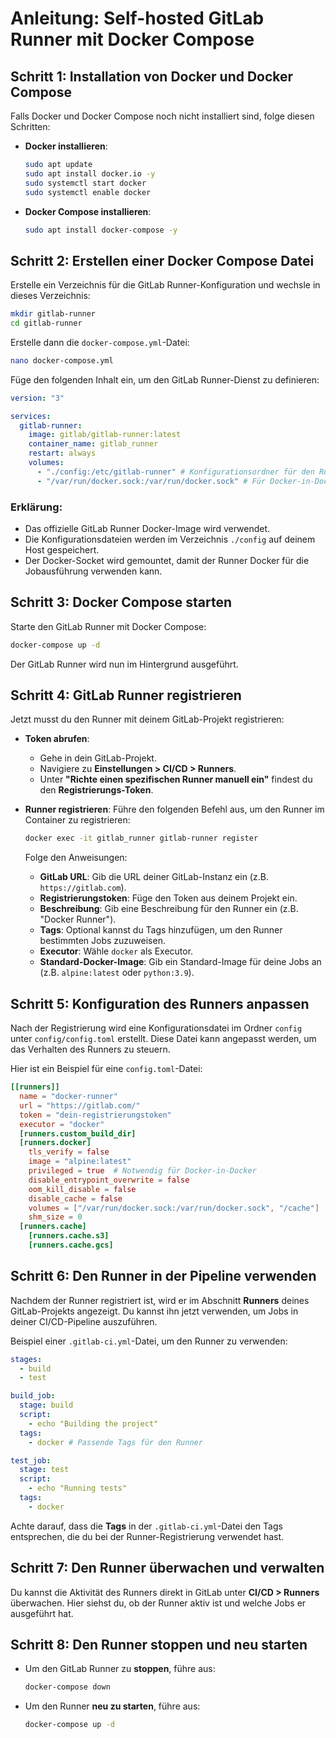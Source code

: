 # Anleitung: Self-hosted GitLab Runner mit Docker Compose

## Schritt 1: Installation von Docker und Docker Compose

Falls Docker und Docker Compose noch nicht installiert sind, folge diesen Schritten:

- **Docker installieren**:

  ```bash
  sudo apt update
  sudo apt install docker.io -y
  sudo systemctl start docker
  sudo systemctl enable docker
  ```

- **Docker Compose installieren**:
  ```bash
  sudo apt install docker-compose -y
  ```

## Schritt 2: Erstellen einer Docker Compose Datei

Erstelle ein Verzeichnis für die GitLab Runner-Konfiguration und wechsle in dieses Verzeichnis:

```bash
mkdir gitlab-runner
cd gitlab-runner
```

Erstelle dann die `docker-compose.yml`-Datei:

```bash
nano docker-compose.yml
```

Füge den folgenden Inhalt ein, um den GitLab Runner-Dienst zu definieren:

```yaml
version: "3"

services:
  gitlab-runner:
    image: gitlab/gitlab-runner:latest
    container_name: gitlab_runner
    restart: always
    volumes:
      - "./config:/etc/gitlab-runner" # Konfigurationsordner für den Runner
      - "/var/run/docker.sock:/var/run/docker.sock" # Für Docker-in-Docker
```

### Erklärung:

- Das offizielle GitLab Runner Docker-Image wird verwendet.
- Die Konfigurationsdateien werden im Verzeichnis `./config` auf deinem Host gespeichert.
- Der Docker-Socket wird gemountet, damit der Runner Docker für die Jobausführung verwenden kann.

## Schritt 3: Docker Compose starten

Starte den GitLab Runner mit Docker Compose:

```bash
docker-compose up -d
```

Der GitLab Runner wird nun im Hintergrund ausgeführt.

## Schritt 4: GitLab Runner registrieren

Jetzt musst du den Runner mit deinem GitLab-Projekt registrieren:

- **Token abrufen**:

  - Gehe in dein GitLab-Projekt.
  - Navigiere zu **Einstellungen > CI/CD > Runners**.
  - Unter **"Richte einen spezifischen Runner manuell ein"** findest du den **Registrierungs-Token**.

- **Runner registrieren**:
  Führe den folgenden Befehl aus, um den Runner im Container zu registrieren:

  ```bash
  docker exec -it gitlab_runner gitlab-runner register
  ```

  Folge den Anweisungen:

  - **GitLab URL**: Gib die URL deiner GitLab-Instanz ein (z.B. `https://gitlab.com`).
  - **Registrierungstoken**: Füge den Token aus deinem Projekt ein.
  - **Beschreibung**: Gib eine Beschreibung für den Runner ein (z.B. "Docker Runner").
  - **Tags**: Optional kannst du Tags hinzufügen, um den Runner bestimmten Jobs zuzuweisen.
  - **Executor**: Wähle `docker` als Executor.
  - **Standard-Docker-Image**: Gib ein Standard-Image für deine Jobs an (z.B. `alpine:latest` oder `python:3.9`).

## Schritt 5: Konfiguration des Runners anpassen

Nach der Registrierung wird eine Konfigurationsdatei im Ordner `config` unter `config/config.toml` erstellt. Diese Datei kann angepasst werden, um das Verhalten des Runners zu steuern.

Hier ist ein Beispiel für eine `config.toml`-Datei:

```toml
[[runners]]
  name = "docker-runner"
  url = "https://gitlab.com/"
  token = "dein-registrierungstoken"
  executor = "docker"
  [runners.custom_build_dir]
  [runners.docker]
    tls_verify = false
    image = "alpine:latest"
    privileged = true  # Notwendig für Docker-in-Docker
    disable_entrypoint_overwrite = false
    oom_kill_disable = false
    disable_cache = false
    volumes = ["/var/run/docker.sock:/var/run/docker.sock", "/cache"]
    shm_size = 0
  [runners.cache]
    [runners.cache.s3]
    [runners.cache.gcs]
```

## Schritt 6: Den Runner in der Pipeline verwenden

Nachdem der Runner registriert ist, wird er im Abschnitt **Runners** deines GitLab-Projekts angezeigt. Du kannst ihn jetzt verwenden, um Jobs in deiner CI/CD-Pipeline auszuführen.

Beispiel einer `.gitlab-ci.yml`-Datei, um den Runner zu verwenden:

```yaml
stages:
  - build
  - test

build_job:
  stage: build
  script:
    - echo "Building the project"
  tags:
    - docker # Passende Tags für den Runner

test_job:
  stage: test
  script:
    - echo "Running tests"
  tags:
    - docker
```

Achte darauf, dass die **Tags** in der `.gitlab-ci.yml`-Datei den Tags entsprechen, die du bei der Runner-Registrierung verwendet hast.

## Schritt 7: Den Runner überwachen und verwalten

Du kannst die Aktivität des Runners direkt in GitLab unter **CI/CD > Runners** überwachen. Hier siehst du, ob der Runner aktiv ist und welche Jobs er ausgeführt hat.

## Schritt 8: Den Runner stoppen und neu starten

- Um den GitLab Runner zu **stoppen**, führe aus:

  ```bash
  docker-compose down
  ```

- Um den Runner **neu zu starten**, führe aus:
  ```bash
  docker-compose up -d
  ```
